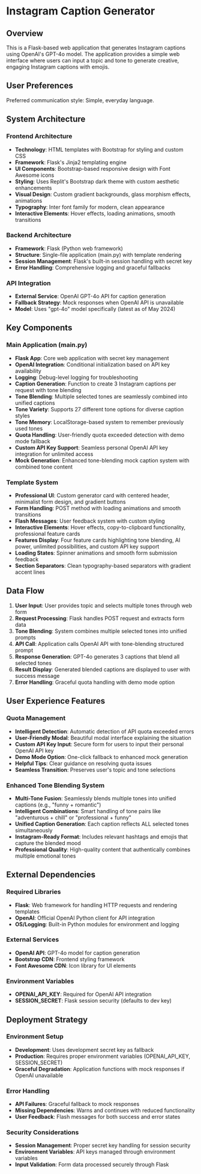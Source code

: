 # Instagram Caption Generator

## Overview

This is a Flask-based web application that generates Instagram captions using OpenAI's GPT-4o model. The application provides a simple web interface where users can input a topic and tone to generate creative, engaging Instagram captions with emojis.

## User Preferences

Preferred communication style: Simple, everyday language.

## System Architecture

### Frontend Architecture
- **Technology**: HTML templates with Bootstrap for styling and custom CSS
- **Framework**: Flask's Jinja2 templating engine
- **UI Components**: Bootstrap-based responsive design with Font Awesome icons
- **Styling**: Uses Replit's Bootstrap dark theme with custom aesthetic enhancements
- **Visual Design**: Custom gradient backgrounds, glass morphism effects, animations
- **Typography**: Inter font family for modern, clean appearance
- **Interactive Elements**: Hover effects, loading animations, smooth transitions

### Backend Architecture
- **Framework**: Flask (Python web framework)
- **Structure**: Single-file application (main.py) with template rendering
- **Session Management**: Flask's built-in session handling with secret key
- **Error Handling**: Comprehensive logging and graceful fallbacks

### API Integration
- **External Service**: OpenAI GPT-4o API for caption generation
- **Fallback Strategy**: Mock responses when OpenAI API is unavailable
- **Model**: Uses "gpt-4o" model specifically (latest as of May 2024)

## Key Components

### Main Application (main.py)
- **Flask App**: Core web application with secret key management
- **OpenAI Integration**: Conditional initialization based on API key availability
- **Logging**: Debug-level logging for troubleshooting
- **Caption Generation**: Function to create 3 Instagram captions per request with tone blending
- **Tone Blending**: Multiple selected tones are seamlessly combined into unified captions
- **Tone Variety**: Supports 27 different tone options for diverse caption styles
- **Tone Memory**: LocalStorage-based system to remember previously used tones
- **Quota Handling**: User-friendly quota exceeded detection with demo mode fallback
- **Custom API Key Support**: Seamless personal OpenAI API key integration for unlimited access
- **Mock Generation**: Enhanced tone-blending mock caption system with combined tone content

### Template System
- **Professional UI**: Custom generator card with centered header, minimalist form design, and gradient buttons
- **Form Handling**: POST method with loading animations and smooth transitions
- **Flash Messages**: User feedback system with custom styling
- **Interactive Elements**: Hover effects, copy-to-clipboard functionality, professional feature cards
- **Features Display**: Four feature cards highlighting tone blending, AI power, unlimited possibilities, and custom API key support
- **Loading States**: Spinner animations and smooth form submission feedback
- **Section Separators**: Clean typography-based separators with gradient accent lines

## Data Flow

1. **User Input**: User provides topic and selects multiple tones through web form
2. **Request Processing**: Flask handles POST request and extracts form data
3. **Tone Blending**: System combines multiple selected tones into unified prompts
4. **API Call**: Application calls OpenAI API with tone-blending structured prompt
5. **Response Generation**: GPT-4o generates 3 captions that blend all selected tones
6. **Result Display**: Generated blended captions are displayed to user with success message
7. **Error Handling**: Graceful quota handling with demo mode option

## User Experience Features

### Quota Management
- **Intelligent Detection**: Automatic detection of API quota exceeded errors
- **User-Friendly Modal**: Beautiful modal interface explaining the situation
- **Custom API Key Input**: Secure form for users to input their personal OpenAI API key
- **Demo Mode Option**: One-click fallback to enhanced mock generation
- **Helpful Tips**: Clear guidance on resolving quota issues
- **Seamless Transition**: Preserves user's topic and tone selections

### Enhanced Tone Blending System
- **Multi-Tone Fusion**: Seamlessly blends multiple tones into unified captions (e.g., "funny + romantic")
- **Intelligent Combinations**: Smart handling of tone pairs like "adventurous + chill" or "professional + funny"
- **Unified Caption Generation**: Each caption reflects ALL selected tones simultaneously
- **Instagram-Ready Format**: Includes relevant hashtags and emojis that capture the blended mood
- **Professional Quality**: High-quality content that authentically combines multiple emotional tones

## External Dependencies

### Required Libraries
- **Flask**: Web framework for handling HTTP requests and rendering templates
- **OpenAI**: Official OpenAI Python client for API integration
- **OS/Logging**: Built-in Python modules for environment and logging

### External Services
- **OpenAI API**: GPT-4o model for caption generation
- **Bootstrap CDN**: Frontend styling framework
- **Font Awesome CDN**: Icon library for UI elements

### Environment Variables
- **OPENAI_API_KEY**: Required for OpenAI API integration
- **SESSION_SECRET**: Flask session security (defaults to dev key)

## Deployment Strategy

### Environment Setup
- **Development**: Uses development secret key as fallback
- **Production**: Requires proper environment variables (OPENAI_API_KEY, SESSION_SECRET)
- **Graceful Degradation**: Application functions with mock responses if OpenAI unavailable

### Error Handling
- **API Failures**: Graceful fallback to mock responses
- **Missing Dependencies**: Warns and continues with reduced functionality
- **User Feedback**: Flash messages for both success and error states

### Security Considerations
- **Session Management**: Proper secret key handling for session security
- **Environment Variables**: API keys managed through environment variables
- **Input Validation**: Form data processed securely through Flask